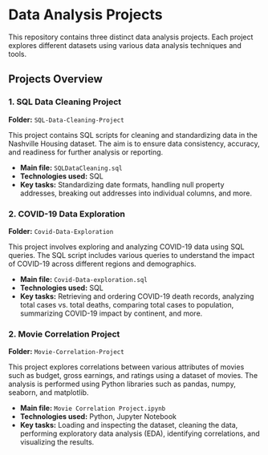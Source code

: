 # Data Analysis Projects

This repository contains three distinct data analysis projects. Each project explores different datasets using various data analysis techniques and tools.

## Projects Overview

### 1. SQL Data Cleaning Project

**Folder:** `SQL-Data-Cleaning-Project`

This project contains SQL scripts for cleaning and standardizing data in the Nashville Housing dataset. The aim is to ensure data consistency, accuracy, and readiness for further analysis or reporting.

- **Main file:** `SQLDataCleaning.sql`
- **Technologies used:** SQL
- **Key tasks:** Standardizing date formats, handling null property addresses, breaking out addresses into individual columns, and more.

### 2. COVID-19 Data Exploration

**Folder:** `Covid-Data-Exploration`

This project involves exploring and analyzing COVID-19 data using SQL queries. The SQL script includes various queries to understand the impact of COVID-19 across different regions and demographics.

- **Main file:** `Covid-Data-exploration.sql`
- **Technologies used:** SQL
- **Key tasks:** Retrieving and ordering COVID-19 death records, analyzing total cases vs. total deaths, comparing total cases to population, summarizing COVID-19 impact by continent, and more.

### 2. Movie Correlation Project

**Folder:** `Movie-Correlation-Project`

This project explores correlations between various attributes of movies such as budget, gross earnings, and ratings using a dataset of movies. The analysis is performed using Python libraries such as pandas, numpy, seaborn, and matplotlib.

- **Main file:** `Movie Correlation Project.ipynb`
- **Technologies used:** Python, Jupyter Notebook
- **Key tasks:** Loading and inspecting the dataset, cleaning the data, performing exploratory data analysis (EDA), identifying correlations, and visualizing the results.




